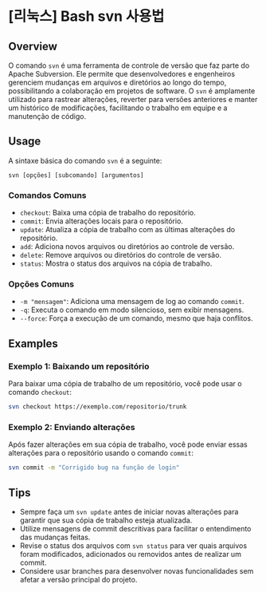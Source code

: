 # [리눅스] Bash svn 사용법

## Overview
O comando `svn` é uma ferramenta de controle de versão que faz parte do Apache Subversion. Ele permite que desenvolvedores e engenheiros gerenciem mudanças em arquivos e diretórios ao longo do tempo, possibilitando a colaboração em projetos de software. O `svn` é amplamente utilizado para rastrear alterações, reverter para versões anteriores e manter um histórico de modificações, facilitando o trabalho em equipe e a manutenção de código.

## Usage
A sintaxe básica do comando `svn` é a seguinte:

```
svn [opções] [subcomando] [argumentos]
```

### Comandos Comuns
- `checkout`: Baixa uma cópia de trabalho do repositório.
- `commit`: Envia alterações locais para o repositório.
- `update`: Atualiza a cópia de trabalho com as últimas alterações do repositório.
- `add`: Adiciona novos arquivos ou diretórios ao controle de versão.
- `delete`: Remove arquivos ou diretórios do controle de versão.
- `status`: Mostra o status dos arquivos na cópia de trabalho.

### Opções Comuns
- `-m "mensagem"`: Adiciona uma mensagem de log ao comando `commit`.
- `-q`: Executa o comando em modo silencioso, sem exibir mensagens.
- `--force`: Força a execução de um comando, mesmo que haja conflitos.

## Examples
### Exemplo 1: Baixando um repositório
Para baixar uma cópia de trabalho de um repositório, você pode usar o comando `checkout`:

```bash
svn checkout https://exemplo.com/repositorio/trunk
```

### Exemplo 2: Enviando alterações
Após fazer alterações em sua cópia de trabalho, você pode enviar essas alterações para o repositório usando o comando `commit`:

```bash
svn commit -m "Corrigido bug na função de login"
```

## Tips
- Sempre faça um `svn update` antes de iniciar novas alterações para garantir que sua cópia de trabalho esteja atualizada.
- Utilize mensagens de commit descritivas para facilitar o entendimento das mudanças feitas.
- Revise o status dos arquivos com `svn status` para ver quais arquivos foram modificados, adicionados ou removidos antes de realizar um commit.
- Considere usar branches para desenvolver novas funcionalidades sem afetar a versão principal do projeto.